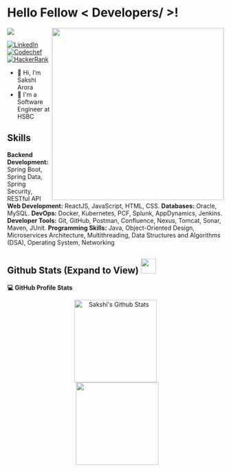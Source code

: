 <h1> Hello Fellow < Developers/ >!</h1>
<p align='center'>
</p>
	<img align='right' src="https://media.giphy.com/media/YnS7j9pwnECXLMrI4t/giphy.gif" width="400">
<p>
  <a href="https://github.com/DenverCoder1/readme-typing-svg"><img src="https://readme-typing-svg.herokuapp.com?&font=IBM+Plex+Sans&color=abddf&size=23&lines=Welcome+to+my+GitHub+Profile!;I'm+a+CS+engineering+Student;Good+at+Machine+Learning;Web+Developer" /></a>
</p>
   <a href="https://www.linkedin.com/in/sakshi-arora-9b827b193/" target="_blank">
    <img alt="LinkedIn" src="https://img.shields.io/badge/LinkedIn-0077B5?style=for-the-badge&logo=linkedin&logoColor=white">
  </a>    
  <a href="https://www.codechef.com/users/sakshi200128" target="_blank">
    <img alt="Codechef" src="https://img.shields.io/badge/Codechef-brown?style=for-the-badge&logo=codechef&logoColor=white">
  </a>  
 <a href="https://www.hackerrank.com/A_1901640100293?hr_r=1" target="_blank">
    <img alt="HackerRank" src="https://img.shields.io/badge/-Hackerrank-2EC866?style=for-the-badge&logo=HackerRank&logoColor=white">
  </a>

- 👋 Hi, I’m Sakshi Arora
- 💼 I'm a Software Engineer at HSBC


<h2> Skills </h2>
<b>Backend Development:</b> Spring Boot, Spring Data, Spring Security, RESTful API  
<b>Web Development:</b> ReactJS, JavaScript, HTML, CSS. 
<b>Databases:</b> Oracle, MySQL. 
<b>DevOps:</b> Docker, Kubernetes, PCF, Splunk, AppDynamics, Jenkins. 
<b>Developer Tools:</b> Git, GitHub, Postman, Confluence, Nexus, Tomcat, Sonar, Maven, JUnit. 
<b>Programming Skills:</b> Java, Object-Oriented Design, Microservices Architecture, Multithreading, Data Structures and Algorithms (DSA), Operating System, Networking

<h2> Github Stats (Expand to View) <img src = "https://i.pinimg.com/originals/65/c4/f4/65c4f452571be1261e9c623f7da488ac.gif" width = 35px> </h2>

<b>💻 GitHub Profile Stats</b>
  <br/>
  <p align="center">
    <a href="https://github.com/iam-sakshi/github-readme-stats"><img alt="Sakshi's Github Stats" src="https://github-readme-stats.vercel.app/api?username=iam-sakshi&show_icons=true&count_private=true&theme=algolia" height="192px"/></a>
<br/>
  &nbsp;
	  <img src="https://github-readme-stats.vercel.app/api/top-langs?username=iam-sakshi&show_icons=true&locale=en&layout=compact&theme=algolia" height="192px"/>
  <br/>
  </p>
<br/>
